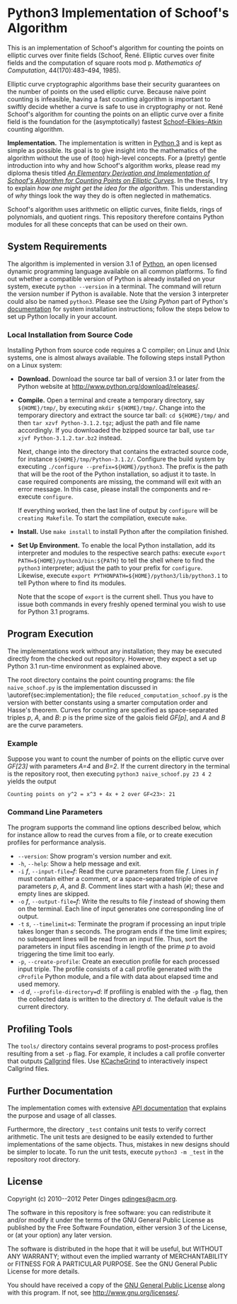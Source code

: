 Python3 Implementation of Schoof's Algorithm
============================================

This is an implementation of Schoof's algorithm for counting the
points on elliptic curves over finite fields (Schoof, René. Elliptic
curves over finite fields and the computation of square roots mod
p. *Mathematics of Computation*, 44(170):483–494, 1985).

Elliptic curve cryptographic algorithms base their security guarantees
on the number of points on the used elliptic curve.  Because naive
point counting is infeasible, having a fast counting algorithm is
important to swiftly decide whether a curve is safe to use in
cryptography or not.  René Schoof's algorithm for counting the points
on an elliptic curve over a finite field is the foundation for the
(asymptotically) fastest [Schoof–Elkies–Atkin][sea-algorithm] counting
algorithm.


**Implementation.**
The implementation is written in [Python 3][python] and is kept as
simple as possible.  Its goal is to give insight into the mathematics
of the algorithm without the use of (too) high-level concepts.  For a
(pretty) gentle introduction into why and how Schoof's algorithm
works, please read my diploma thesis titled
[*An Elementary Derivation and Implementation of Schoof's Algorithm for Counting Points on Elliptic Curves*][thesis].
In the thesis, I try to explain *how one might get the idea for the
algorithm*.  This understanding of *why* things look the way they do
is often neglected in mathematics.

Schoof's algorithm uses arithmetic on elliptic curves, finite fields,
rings of polynomials, and quotient rings.  This repository therefore
contains Python modules for all these concepts that can be used on
their own.


System Requirements
-------------------

The algorithm is implemented in version 3.1 of [Python][python], an
open licensed dynamic programming language available on all common
platforms.  To find out whether a compatible version of Python is
already installed on your system, execute `python --version` in a
terminal.  The command will return the version number if Python is
available.  Note that the version 3 interpreter could also be named
`python3`.  Please see the *Using Python* part of Python's
[documentation][python-using] for system installation instructions;
follow the steps below to set up Python locally in your account.


### Local Installation from Source Code

Installing Python from source code requires a C compiler; on Linux and
Unix systems, one is almost always available.  The following steps
install Python on a Linux system:

* **Download.** Download the source tar ball of version 3.1 or later
  from the Python website at
  <http://www.python.org/download/releases/>.
* **Compile.** Open a terminal and create a temporary directory, say
  `${HOME}/tmp/`, by executing `mkdir ${HOME}/tmp/`.  Change into the
  temporary directory and extract the source tar ball: `cd
  ${HOME}/tmp/` and then `tar xzvf Python-3.1.2.tgz`; adjust the path
  and file name accordingly.  If you downloaded the bzipped source tar
  ball, use `tar xjvf Python-3.1.2.tar.bz2` instead.
  
  Next, change into the directory that contains the extracted source
  code, for instance `${HOME}/tmp/Python-3.1.2/`.  Configure the build
  system by executing `./configure --prefix=${HOME}/python3`.  The
  prefix is the path that will be the root of the Python installation,
  so adjust it to taste.  In case required components are missing, the
  command will exit with an error message.  In this case, please
  install the components and re-execute `configure`.
   
  If everything worked, then the last line of output by `configure`
  will be `creating Makefile`.  To start the compilation, execute
  `make`.    
* **Install.** Use `make install` to install Python after the
  compilation finished.
* **Set Up Environment.** To enable the local Python installation, add
  its interpreter and modules to the respective search paths: execute
  `export PATH=${HOME}/python3/bin:${PATH}` to tell the shell where to
  find the `python3` interpreter; adjust the path to your prefix for
  `configure`.  Likewise, execute `export
  PYTHONPATH=${HOME}/python3/lib/python3.1` to tell Python where to
  find its modules.
    
  Note that the scope of `export` is the current shell.  Thus you have
  to issue both commands in every freshly opened terminal you wish to
  use for Python 3.1 programs.


Program Execution
-----------------

The implementations work without any installation; they may be
executed directly from the checked out repository.  However, they
expect a set up Python 3.1 run-time environment as explained above.

The root directory contains the point counting programs: the file
`naive_schoof.py` is the implementation discussed in
\autoref{sec:implementation}; the file `reduced_computation_schoof.py`
is the version with better constants using a smarter computation order
and Hasse's theorem.  Curves for counting are specified as
space-separated triples *p*, *A*, and *B*: *p* is the prime size of
the galois field *GF[p]*, and *A* and *B* are the curve parameters.

### Example

Suppose you want to count the number of points on the elliptic curve
over *GF[23]* with parameters *A=4* and *B=2*.  If the current
directory in the terminal is the repository root, then
executing `python3 naive_schoof.py 23 4 2` yields the output

~~~~~
Counting points on y^2 = x^3 + 4x + 2 over GF<23>: 21
~~~~~


### Command Line Parameters

The program supports the command line options described below, which
for instance allow to read the curves from a file, or to create
execution profiles for performance analysis.

* `--version`: Show program's version number and exit.
* `-h`, `--help`: Show a help message and exit.
* `-i` *f*, `--input-file=`*f*: Read the curve parameters from file
  *f*.  Lines in *f* must contain either a comment, or a
  space-separated triple of curve parameters *p*, *A*, and *B*.
  Comment lines start with a hash (`#`); these and empty lines are
  skipped.
* `-o` *f*, `--output-file=`*f*: Write the results to file *f* instead
  of showing them on the terminal.  Each line of input generates one
  corresponding line of output.
* `-t` *s*, `--timelimit=`*s*: Terminate the program if processing an
  input triple takes longer than *s* seconds.  The program ends if the
  time limit expires; no subsequent lines will be read from an input
  file.  Thus, sort the parameters in input files ascending in length
  of the prime *p* to avoid triggering the time limit too early.
* `-p`, `--create-profile`: Create an execution profile for each
  processed input triple.  The profile consists of a call profile
  generated with the `cProfile` Python module, and a file with data
  about elapsed time and used memory.
* `-d` *d*, `--profile-directory=`*d*: If profiling is enabled with
  the `-p` flag, then the collected data is written to the directory
  *d*.  The default value is the current directory.


Profiling Tools
---------------

The `tools/` directory contains several programs to post-process
profiles resulting from a set `-p` flag.  For example, it includes a
call profile converter that outputs [Callgrind][callgrind] files.  Use
[KCacheGrind][kcachegrind] to interactively inspect Callgrind files.


Further Documentation
---------------------

The implementation comes with extensive [API documentation][api] that
explains the purpose and usage of all classes.

Furthermore, the directory `_test` contains unit tests to verify
correct arithmetic.  The unit tests are designed to be easily extended
to further implementations of the same objects.  Thus, mistakes in new
designs should be simpler to locate.  To run the unit tests, execute
`python3 -m _test` in the repository root directory.


License
-------

Copyright (c) 2010--2012 Peter Dinges <pdinges@acm.org>.

The software in this repository is free software: you can redistribute
it and/or modify it under the terms of the GNU General Public License
as published by the Free Software Foundation, either version 3 of the
License, or (at your option) any later version.

The software is distributed in the hope that it will be useful, but
WITHOUT ANY WARRANTY; without even the implied warranty of
MERCHANTABILITY or FITNESS FOR A PARTICULAR PURPOSE.  See the GNU
General Public License for more details.

You should have received a copy of the [GNU General Public License][gpl3]
along with this program.  If not, see <http://www.gnu.org/licenses/>.


[api]: http://pdinges.github.com/python-schoof
[callgrind]: http://valgrind.org/info/tools.html "Callgrind is part of the Valgrind tool suite"
[gpl3]: http://opensource.org/licenses/GPL-3.0 "GNU General Public License, version 3"
[kcachegrind]: http://kcachegrind.sourceforge.net/html/Home.html "Interactive viewer for Callgrind files."
[python]: http://python.org "Python Programming Language"
[python-using]: http://docs.python.org/py3k/using/index.html "Python Setup and Usage"
[sea-algorithm]: http://en.wikipedia.org/wiki/Schoof%E2%80%93Elkies%E2%80%93Atkin_algorithm "Schoof-Elkies-Atkin algorithm for counting points on elliptic curves over finite fields."
[thesis]: http://www.elwedgo.de/fileadmin/elwedgo.de/portfolio/diploma_thesis_math/dinges-elementary_schoof_derivation-thesis.pdf
